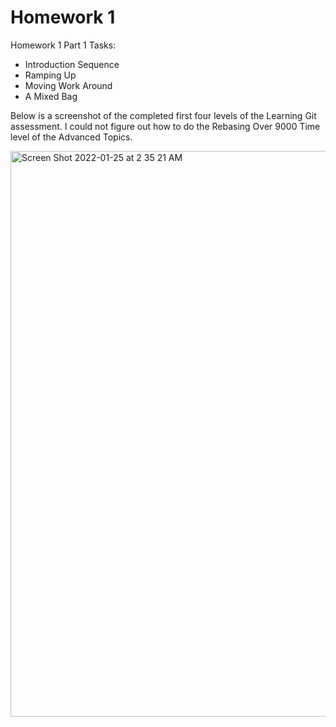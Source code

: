 # Homework 1

Homework 1 Part 1 Tasks:

  *  Introduction Sequence
  *  Ramping Up
  *  Moving Work Around
  *  A Mixed Bag


Below is a screenshot of the completed first four levels of the Learning Git assessment. I could not figure out how to do the Rebasing Over 9000 Time level of the Advanced Topics.

<img width="905" alt="Screen Shot 2022-01-25 at 2 35 21 AM" src="https://user-images.githubusercontent.com/56970671/150936638-0635e176-e7fd-4f5b-b37e-8682203fc26c.png">

